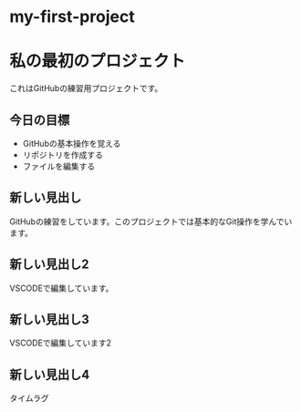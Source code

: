 # my-first-project
# 私の最初のプロジェクト

これはGitHubの練習用プロジェクトです。

## 今日の目標
- GitHubの基本操作を覚える
- リポジトリを作成する
- ファイルを編集する

## 新しい見出し
GitHubの練習をしています。このプロジェクトでは基本的なGit操作を学んでいます。

## 新しい見出し2

VSCODEで編集しています。



## 新しい見出し3

VSCODEで編集しています2


## 新しい見出し4

タイムラグ